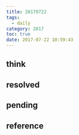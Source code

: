 ```yaml
---
title: 20170722
tags:
  - daily
category: 2017
toc: true
date: 2017-07-22 10:59:43
---
```


<!--more-->

## think



## resolved

## pending

## reference